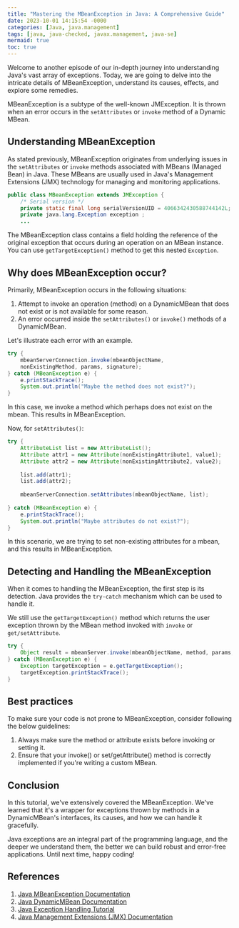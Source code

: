 ```yaml
---
title: "Mastering the MBeanException in Java: A Comprehensive Guide"
date: 2023-10-01 14:15:54 -0000
categories: [Java, java.management]
tags: [java, java-checked, javax.management, java-se]
mermaid: true
toc: true
---
```



Welcome to another episode of our in-depth journey into understanding Java's vast array of exceptions. Today, we are going to delve into the intricate details of MBeanException, understand its causes, effects, and explore some remedies.

MBeanException is a subtype of the well-known JMException. It is thrown when an error occurs in the `setAttributes` or `invoke` method of a Dynamic MBean.

## Understanding MBeanException 

As stated previously, MBeanException originates from underlying issues in the `setAttributes` or `invoke` methods associated with MBeans (Managed Bean) in Java. These MBeans are usually used in Java's Management Extensions (JMX) technology for managing and monitoring applications.

```java
public class MBeanException extends JMException {
    /* Serial version */
    private static final long serialVersionUID = 4066342430588744142L;
    private java.lang.Exception exception ;
    ...
```

The MBeanException class contains a field holding the reference of the original exception that occurs during an operation on an MBean instance. You can use `getTargetException()` method to get this nested `Exception`.

## Why does MBeanException occur?

Primarily, MBeanException occurs in the following situations:

1.  Attempt to invoke an operation (method) on a DynamicMBean that does not exist or is not available for some reason.
2.  An error occurred inside the `setAttributes()` or `invoke()` methods of a DynamicMBean.

Let's illustrate each error with an example.

```java
try {
    mbeanServerConnection.invoke(mbeanObjectName,
    nonExistingMethod, params, signature);
} catch (MBeanException e) {
    e.printStackTrace();
    System.out.println("Maybe the method does not exist?");
}
```
In this case, we invoke a method which perhaps does not exist on the mbean. This results in MBeanException.

Now, for `setAttributes()`:

```java
try {
    AttributeList list = new AttributeList();
    Attribute attr1 = new Attribute(nonExistingAttribute1, value1);
    Attribute attr2 = new Attribute(nonExistingAttribute2, value2);
    
    list.add(attr1);
    list.add(attr2);
    
    mbeanServerConnection.setAttributes(mbeanObjectName, list);
    
} catch (MBeanException e) {
    e.printStackTrace();
    System.out.println("Maybe attributes do not exist?");
}
```
In this scenario, we are trying to set non-existing attributes for a mbean, and this results in MBeanException.

## Detecting and Handling the MBeanException

When it comes to handling the MBeanException, the first step is its detection. Java provides the `try-catch` mechanism which can be used to handle it.

We still use the `getTargetException()` method which returns the user exception thrown by the MBean method invoked with `invoke` or `get/setAttribute`.

```java
try {
    Object result = mbeanServer.invoke(mbeanObjectName, method, params, signature);
} catch (MBeanException e) {
    Exception targetException = e.getTargetException();
    targetException.printStackTrace();
}
```

## Best practices

To make sure your code is not prone to MBeanException, consider following the below guidelines:

1. Always make sure the method or attribute exists before invoking or setting it.
2. Ensure that your invoke() or set/getAttribute() method is correctly implemented if you're writing a custom MBean.

## Conclusion

In this tutorial, we've extensively covered the MBeanException. We've learned that it's a wrapper for exceptions thrown by methods in a DynamicMBean's interfaces, its causes, and how we can handle it gracefully.

Java exceptions are an integral part of the programming language, and the deeper we understand them, the better we can build robust and error-free applications. Until next time, happy coding!

## References

1. [Java MBeanException Documentation](https://docs.oracle.com/javase/7/docs/api/javax/management/MBeanException.html)
2. [Java DynamicMBean Documentation](https://docs.oracle.com/javase/7/docs/api/javax/management/DynamicMBean.html)
3. [Java Exception Handling Tutorial](https://www.javatpoint.com/exception-handling-in-java)
4. [Java Management Extensions (JMX) Documentation](https://docs.oracle.com/javase/tutorial/jmx/overview/index.html)